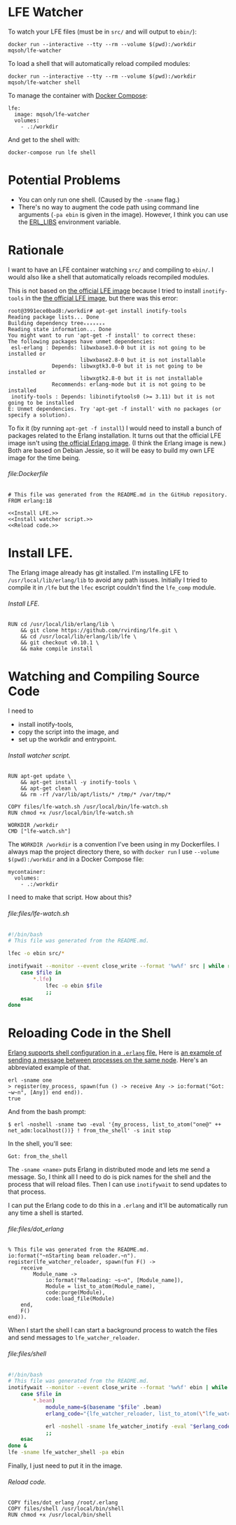 # LFE Watcher

To watch your LFE files (must be in `src/` and will output to `ebin/`):

    docker run --interactive --tty --rm --volume $(pwd):/workdir mqsoh/lfe-watcher

To load a shell that will automatically reload compiled modules:

    docker run --interactive --tty --rm --volume $(pwd):/workdir mqsoh/lfe-watcher shell

To manage the container with [Docker Compose][]:

    lfe:
      image: mqsoh/lfe-watcher
      volumes:
        - .:/workdir

And get to the shell with:

    docker-compose run lfe shell



# Potential Problems

- You can only run one shell. (Caused by the `-sname` flag.)
- There's no way to augment the code path using command line arguments (`-pa
  ebin` is given in the image). However, I think you can use the [ERL_LIBS][]
  environment variable.



# Rationale

I want to have an LFE container watching `src/` and compiling to `ebin/`. I
would also like a shell that automatically reloads recompiled modules.

This is not based on [the official LFE image][] because I tried to install
`inotify-tools` in the [the official LFE image][], but there was this error:

    root@3991ece0bad8:/workdir# apt-get install inotify-tools
    Reading package lists... Done
    Building dependency treeₓₓₓₓₓₓₓ
    Reading state information... Done
    You might want to run 'apt-get -f install' to correct these:
    The following packages have unmet dependencies:
     esl-erlang : Depends: libwxbase3.0-0 but it is not going to be installed or
                           libwxbase2.8-0 but it is not installable
                  Depends: libwxgtk3.0-0 but it is not going to be installed or
                           libwxgtk2.8-0 but it is not installable
                  Recommends: erlang-mode but it is not going to be installed
     inotify-tools : Depends: libinotifytools0 (>= 3.11) but it is not going to be installed
    E: Unmet dependencies. Try 'apt-get -f install' with no packages (or specify a solution).

To fix it (by running `apt-get -f install`) I would need to install a bunch of
packages related to the Erlang installation. It turns out that the official LFE
image isn't using [the official Erlang image][]. (I think the Erlang image is
new.) Both are based on Debian Jessie, so it will be easy to build my own LFE
image for the time being.

###### file:Dockerfile

```{name="file:Dockerfile"}
# This file was generated from the README.md in the GitHub repository.
FROM erlang:18

<<Install LFE.>>
<<Install watcher script.>>
<<Reload code.>>
```



# Install LFE.

The Erlang image already has git installed. I'm installing LFE to
`/usr/local/lib/erlang/lib` to avoid any path issues. Initially I tried to
compile it in `/lfe` but the `lfec` escript couldn't find the `lfe_comp`
module.

###### Install LFE.

```{.Dockerfile name="Install LFE."}
RUN cd /usr/local/lib/erlang/lib \
    && git clone https://github.com/rvirding/lfe.git \
    && cd /usr/local/lib/erlang/lib/lfe \
    && git checkout v0.10.1 \
    && make compile install
```



# Watching and Compiling Source Code

I need to

- install inotify-tools,
- copy the script into the image, and
- set up the workdir and entrypoint.

###### Install watcher script.

```{.Dockerfile name="Install watcher script."}
RUN apt-get update \
    && apt-get install -y inotify-tools \
    && apt-get clean \
    && rm -rf /var/lib/apt/lists/* /tmp/* /var/tmp/*

COPY files/lfe-watch.sh /usr/local/bin/lfe-watch.sh
RUN chmod +x /usr/local/bin/lfe-watch.sh

WORKDIR /workdir
CMD ["lfe-watch.sh"]
```

The `WORKDIR /workdir` is a convention I've been using in my Dockerfiles. I
always map the project directory there, so with `docker run` I use `--volume
$(pwd):/workdir` and in a Docker Compose file:

    mycontainer:
      volumes:
        - .:/workdir

I need to make that script. How about this?

###### file:files/lfe-watch.sh

```{.bash name="file:files/lfe-watch.sh"}
#!/bin/bash
# This file was generated from the README.md.

lfec -o ebin src/*

inotifywait --monitor --event close_write --format '%w%f' src | while read file; do
    case $file in
        *.lfe)
            lfec -o ebin $file
            ;;
    esac
done
```



# Reloading Code in the Shell

[Erlang supports shell configuration in a `.erlang` file.][] Here is [an
example of sending a message between processes on the same node][]. Here's an
abbreviated example of that.

    erl -sname one
    > register(my_process, spawn(fun () -> receive Any -> io:format("Got: ~w~n", [Any]) end end)).
    true

And from the bash prompt:

    $ erl -noshell -sname two -eval '{my_process, list_to_atom("one@" ++ net_adm:localhost())} ! from_the_shell' -s init stop

In the shell, you'll see:

    Got: from_the_shell

The `-sname <name>` puts Erlang in distributed mode and lets me send a message.
So, I think all I need to do is pick names for the shell and the process that
will reload files. Then I can use `inotifywait` to send updates to that
process.

I can put the Erlang code to do this in a `.erlang` and it'll be automatically
run any time a shell is started.

###### file:files/dot_erlang

```{.erlang name="file:files/dot_erlang"}
% This file was generated from the README.md.
io:format("~nStarting beam reloader.~n").
register(lfe_watcher_reloader, spawn(fun F() ->
    receive
        Module_name ->
            io:format("Reloading: ~s~n", [Module_name]),
            Module = list_to_atom(Module_name),
            code:purge(Module),
            code:load_file(Module)
    end,
    F()
end)).
```

When I start the shell I can start a background process to watch the files and
send messages to `lfe_watcher_reloader`.

###### file:files/shell

```{.bash name="file:files/shell"}
#!/bin/bash
# This file was generated from the README.md.
inotifywait --monitor --event close_write --format '%w%f' ebin | while read file; do
    case $file in
        *.beam)
            module_name=$(basename "$file" .beam)
            erlang_code="{lfe_watcher_reloader, list_to_atom(\"lfe_watcher_shell@\" ++ net_adm:localhost())} ! \"$module_name\""

            erl -noshell -sname lfe_watcher_inotify -eval "$erlang_code" -s init stop
            ;;
    esac
done &
lfe -sname lfe_watcher_shell -pa ebin
```

Finally, I just need to put it in the image.

###### Reload code.

```{.Dockerfile name="Reload code."}
COPY files/dot_erlang /root/.erlang
COPY files/shell /usr/local/bin/shell
RUN chmod +x /usr/local/bin/shell
```



[the official LFE image]: https://hub.docker.com/r/lfex/lfe/
[the official Erlang image]: https://hub.docker.com/_/erlang/
[Erlang supports shell configuration in a `.erlang` file.]: http://erlang.org/doc/man/erl.html#id179026
[an example of sending a message between processes on the same node]: http://stackoverflow.com/a/16913797/8710
[Docker Compose]: https://docs.docker.com/compose/overview/
[ERL_LIBS]: http://erlang.org/doc/man/code.html
